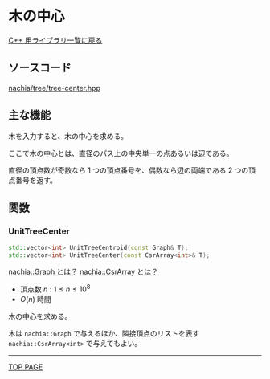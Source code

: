# 木の中心

[C++ 用ライブラリ一覧に戻る](../index.md)

## ソースコード

[nachia/tree/tree-center.hpp](https://github.com/NachiaVivias/cp-library/blob/main/Cpp/Include/nachia/tree/tree-center.hpp)

## 主な機能

木を入力すると、木の中心を求める。

ここで木の中心とは、直径のパス上の中央単一の点あるいは辺である。

直径の頂点数が奇数なら $1$ つの頂点番号を、偶数なら辺の両端である $2$ つの頂点番号を返す。

## 関数

### UnitTreeCenter

```c++
std::vector<int> UnitTreeCentroid(const Graph& T);
std::vector<int> UnitTreeCenter(const CsrArray<int>& T);
```

[nachia::Graph とは？](./../graph/graph.md)
[nachia::CsrArray とは？](./../array/csr-array.md)

- 頂点数 $n$ : $1 \leq n \leq 10^8$
- $O(n)$ 時間

木の中心を求める。

木は `nachia::Graph` で与えるほか、隣接頂点のリストを表す `nachia::CsrArray<int>` で与えてもよい。

---

[TOP PAGE](https://nachiavivias.github.io/cp-library/)


<script type="text/x-mathjax-config">MathJax.Hub.Config({tex2jax:{inlineMath:[['\$','\$']],processEscapes:true},CommonHTML: {matchFontHeight:false}});</script>
<script type="text/javascript" async src="https://cdnjs.cloudflare.com/ajax/libs/mathjax/2.7.1/MathJax.js?config=TeX-MML-AM_CHTML"></script>
